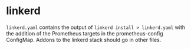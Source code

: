 # linkerd

`linkerd.yaml` contains the output of `linkerd install > linkerd.yaml` with the addition of the Prometheus targets in the prometheus-config ConfigMap. Addons to the linkerd stack should go in other files.
